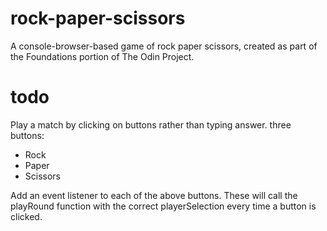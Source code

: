 # rock-paper-scissors

A console-browser-based game of rock paper scissors, created as part of the Foundations portion of The Odin Project. 

# todo

Play a match by clicking on buttons rather than typing answer.
three buttons:
  - Rock
  - Paper
  - Scissors

Add an event listener to each of the above buttons. These will call the
playRound function with the correct playerSelection every time a button is
clicked.
